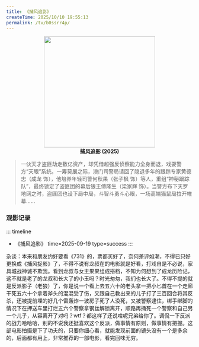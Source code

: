 ```yaml
---
title: 《捕风追影》
createTime: 2025/10/10 19:55:13
permalink: /tv/b0ssrr4p/
---
```


<p align="center">
  <img src="https://img0.baidu.com/it/u=1496715106,1314717563&fm=253&fmt=auto&app=138&f=JPEG?w=500&h=743" width="300"><br>
  <b>捕风追影 (2025)</b>
</p>

>一伙天才盗匪劫走数亿资产，却凭借超强反侦察能力全身而退，戏耍警方“天眼”系统。一筹莫展之际，澳门司警局请回了隐退多年的跟踪专家黄德忠（成龙 饰），他培养年轻司警何秋果（张子枫 饰）等人，重组“神秘跟踪队”，最终锁定了盗匪团的幕后狼王傅隆生（梁家辉 饰）。当警方布下天罗地网之时，盗匪团也设下局中局，斗智斗勇斗心眼，一场高端猫鼠局拉开帷幕......

### 观影记录

::: timeline
- 《捕风追影》
  time=2025-09-19 type=success
:::

杂谈：本来和朋友约好要看《731》的，票都买好了，奈何差评如潮，不得已只好更换成《捕风捉影》了，不得不说有龙叔在的电影就是好看，打戏自是不必说，家具城战神诚不欺我。看到龙叔与女主果果组成搭档，不知为何想到了成龙历险记，这不就是老了的龙叔和长大了的小玉吗？时光匆匆，我们也长大了。不得不提的就是反派影子（老狼）了，你是说一个看上去五六十的老头拿一把小匕首在一个走廊干死五六十个拿着斧头的混混受了伤，又跟自己教出来的儿子打了三百回合将其反杀，还被提前埋的好几个雷轰炸一波房子死了人没死，又被警察逮住，绑手绑脚的情况下在押送车里打烂五六个警察拿钢丝解锁离开，顺路再捅死一个警察和自己另一个儿子，从容离开了对吗？wtf？都这样了还说啥呢兄弟给你了。调侃一下反派的战力哈哈哈，别的不说我还挺喜欢这个反派，做事情有原则，做事情有把握。这部电影拍摄是下了功夫的，只要你细心看，就能发现前面的镜头没有一个是多余的，后面都有用上，非常推荐的一部电影，看完回味无穷。
